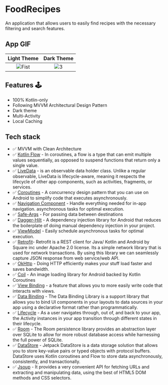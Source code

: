 # FoodRecipes
An application that allows users to easily find recipes with the necessary filtering and search features.

##  App GIF

 | Light Theme | Dark Theme |
 |:-:|:-:|
 | ![Fist](https://github.com/kocerenes/FoodRecipes/blob/master/gif/lightmode.gif?raw=true) | ![3](https://github.com/kocerenes/FoodRecipes/blob/master/gif/darkmode.gif?raw=true)
 
 
 ## Features 🕹
- 100% Kotlin-only
- Following MVVM Architectural Design Pattern
- Dark theme
- Multi-Activity
- Local Caching

 ## Tech stack
* ✅ MVVM with Clean Architecture
* ✅ [Kotlin Flow][31] - In coroutines, a flow is a type that can emit multiple values sequentially, as opposed to suspend functions that return only a single value.
* ✅ [LiveData][23] - is an observable data holder class. Unlike a regular observable, LiveData is lifecycle-aware, meaning it respects the lifecycle of other app components, such as activities, fragments, or services.
* ✅ [Coroutines][51] - A concurrency design pattern that you can use on Android to simplify code that executes asynchronously.
* ✅ [Navigation Component][24] - Handle everything needed for in-app navigation. asynchronous tasks for optimal execution.
* ✅ [Safe-Args][25] - For passing data between destinations
* ✅ [Dagger-Hilt][93] - A dependency injection library for Android that reduces the boilerplate of doing manual dependency injection in your project.
* ✅ [ViewModel][17] - Easily schedule asynchronous tasks for optimal execution.
* ✅ [Retrofit][90]- Retrofit is a REST client for Java/ Kotlin and Android by Square inc under Apache 2.0 license. Its a simple network library that is used for network transactions. By using this library we can seamlessly capture JSON response from web service/web API.
* ✅ [OkHttp][23] - Doing HTTP efficiently makes your stuff load faster and saves bandwidth.
* ✅ [Coil][92] - An image loading library for Android backed by Kotlin Coroutines
* ✅ [View Binding][11] - a feature that allows you to more easily write code that interacts with views.
* ✅ [Data Binding][85] - The Data Binding Library is a support library that allows you to bind UI components in your layouts to data sources in your app using a declarative format rather than programmatically.
* ✅ [Lifecycle][22] - As a user navigates through, out of, and back to your app, the Activity instances in your app transition through different states in their lifecycle.
* ✅ [Room][12] - The Room persistence library provides an abstraction layer over SQLite to allow for more robust database access while harnessing the full power of SQLite.
* ✅ [DataStore][14] - Jetpack DataStore is a data storage solution that allows you to store key-value pairs or typed objects with protocol buffers. DataStore uses Kotlin coroutines and Flow to store data asynchronously, consistently, and transactionally.
* ✅ [Jsoup][13] - It provides a very convenient API for fetching URLs and extracting and manipulating data, using the best of HTML5 DOM methods and CSS selectors.


[11]: https://developer.android.com/topic/libraries/view-binding
[92]: https://coil-kt.github.io/coil/
[93]: https://developer.android.com/jetpack/compose/libraries#hilt
[51]: https://developer.android.com/kotlin/coroutines
[90]: https://square.github.io/retrofit/
[31]: https://developer.android.com/kotlin/flow
[22]: https://developer.android.com/guide/components/activities/activity-lifecycle
[17]: https://developer.android.com/jetpack/compose/state#viewmodel-state
[23]: https://square.github.io/okhttp/
[24]: https://developer.android.com/guide/navigation/navigation-getting-started
[25]: https://developer.android.com/guide/navigation/navigation-pass-data
[23]: https://developer.android.com/topic/libraries/architecture/livedata
[85]: https://developer.android.com/topic/libraries/data-binding
[12]: https://developer.android.com/jetpack/androidx/releases/room
[13]: https://jsoup.org/
[14]: https://developer.android.com/topic/libraries/architecture/datastore
